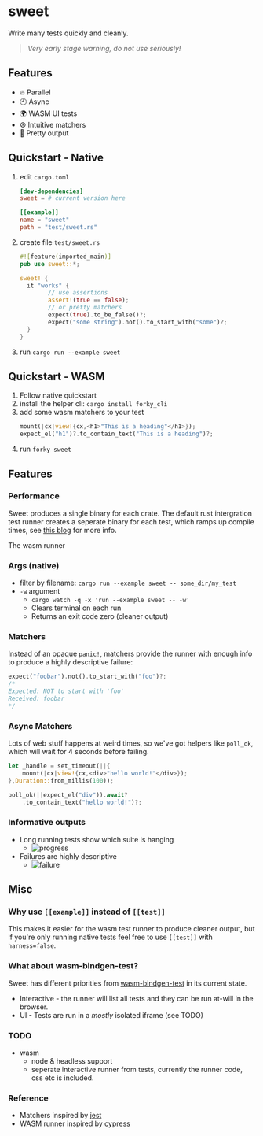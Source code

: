 # sweet
Write many tests quickly and cleanly.

> *Very early stage warning, do not use seriously!*

## Features

- 🔥 Parallel
- 🕙 Async
- 🌍 WASM UI tests
- ☮️ Intuitive matchers
- 🌈 Pretty output
## Quickstart - Native

1. edit `cargo.toml`
	```toml
	[dev-dependencies]
	sweet = # current version here

	[[example]]
	name = "sweet"
	path = "test/sweet.rs"
	```
1. create file `test/sweet.rs`
	```rust
	#![feature(imported_main)]
	pub use sweet::*;

	sweet! {
	  it "works" {
			// use assertions
			assert!(true == false);
			// or pretty matchers
			expect(true).to_be_false()?;
			expect("some string").not().to_start_with("some")?;
	  }
	}
	```
1. run `cargo run --example sweet`

## Quickstart - WASM

1. Follow native quickstart
1. install the helper cli: `cargo install forky_cli`
2. add some wasm matchers to your test
	```rust
	mount(|cx|view!{cx,<h1>"This is a heading"</h1>});
	expect_el("h1")?.to_contain_text("This is a heading")?;
	```
1. run `forky sweet`

## Features

### Performance

Sweet produces a single binary for each crate. The default rust intergration test runner creates a seperate binary for each test, which ramps up compile times, see [this blog](https://matklad.github.io/2021/02/27/delete-cargo-integration-tests.html) for more info.

The wasm runner 

### Args (native)
- filter by filename: `cargo run --example sweet -- some_dir/my_test`
- `-w` argument
	- `cargo watch -q -x 'run --example sweet -- -w'`
	- Clears terminal on each run
	- Returns an exit code zero (cleaner output)

### Matchers
Instead of an opaque `panic!`, matchers provide the runner with enough info to produce a highly descriptive failure:
```rs
expect("foobar").not().to_start_with("foo")?;
/*
Expected: NOT to start with 'foo'
Received: foobar
*/
```

### Async Matchers
Lots of web stuff happens at weird times, so we've got helpers like `poll_ok`, which will wait for 4 seconds before failing.

```rs
let _handle = set_timeout(||{
	mount(|cx|view!{cx,<div>"hello world!"</div>});
},Duration::from_millis(100));

poll_ok(||expect_el("div")).await?
	.to_contain_text("hello world!")?;
```

### Informative outputs
- Long running tests show which suite is hanging
	- ![progress](https://raw.githubusercontent.com/mrchantey/forky/main/docs/images/progress.png)
- Failures are highly descriptive 
	- ![failure](https://raw.githubusercontent.com/mrchantey/forky/main/docs/images/failure.png)

## Misc

### Why use `[[example]]` instead of `[[test]]`
This makes it easier for the wasm test runner to produce cleaner output, but if you're only running native tests feel free to use `[[test]]` with `harness=false`.

### What about wasm-bindgen-test?
Sweet has different priorities from [wasm-bindgen-test](https://rustwasm.github.io/wasm-bindgen/wasm-bindgen-test/index.html) in its current state.
- Interactive - the runner will list all tests and they can be run at-will in the browser.
- UI - Tests are run in a *mostly* isolated iframe (see TODO)

### TODO
- wasm
	- node & headless support
	- seperate interactive runner from tests, currently the runner code, css etc is included.

### Reference
- Matchers inspired by [jest](https://jestjs.io/)
- WASM runner inspired by [cypress](https://www.cypress.io/)

